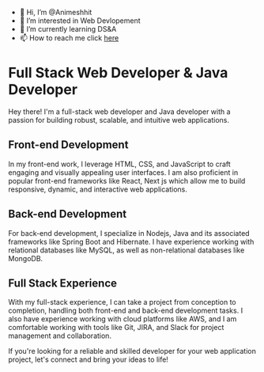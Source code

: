 - 👋 Hi, I’m @Animeshhit
- 👀 I’m interested in Web Devlopement
- 🌱 I’m currently learning DS&A
- 📫 How to reach me click [here](mailto:animeshkumbhakarhit2@gmail.com)

# Full Stack Web Developer & Java Developer

Hey there! I'm a full-stack web developer and Java developer with a passion for building robust, scalable, and intuitive web applications. 

## Front-end Development

In my front-end work, I leverage HTML, CSS, and JavaScript to craft engaging and visually appealing user interfaces. I am also proficient in popular front-end frameworks like React, Next js which allow me to build responsive, dynamic, and interactive web applications.

## Back-end Development

For back-end development, I specialize in Nodejs, Java and its associated frameworks like Spring Boot and Hibernate. I have experience working with relational databases like MySQL, as well as non-relational databases like MongoDB. 

## Full Stack Experience

With my full-stack experience, I can take a project from conception to completion, handling both front-end and back-end development tasks. I also have experience working with cloud platforms like AWS, and I am comfortable working with tools like Git, JIRA, and Slack for project management and collaboration.

If you're looking for a reliable and skilled developer for your web application project, let's connect and bring your ideas to life!
<!---
Animeshhit/Animeshhit is a ✨ special ✨ repository because its `README.md` (this file) appears on your GitHub profile.
You can click the Preview link to take a look at your changes.
--->
